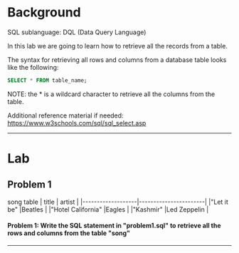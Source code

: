 # Background

SQL sublanguage: DQL (Data Query Language)

In this lab we are going to learn how to retrieve all the records from a table.

The syntax for retrieving all rows and columns from a database table looks like the following:

```sql
SELECT * FROM table_name;
```

NOTE: the \* is a wildcard character to retrieve all the columns from the table.

Additional reference material if needed: https://www.w3schools.com/sql/sql_select.asp

---

# Lab

## Problem 1

song table
| title | artist |
|-------------------|-----------------------|
|"Let it be" |Beatles |
|"Hotel California" |Eagles |
|"Kashmir" |Led Zeppelin |

#### Problem 1: Write the SQL statement in "problem1.sql" to retrieve all the rows and columns from the table "song"

---
